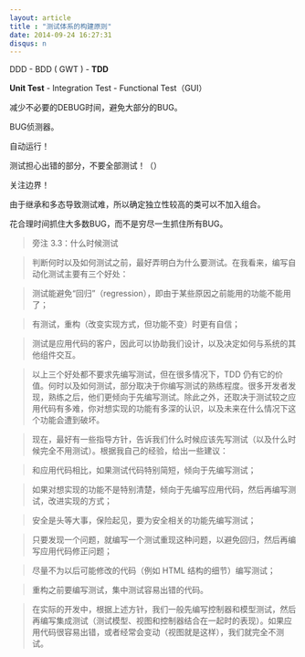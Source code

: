 ```yaml
---
layout: article
title : "测试体系的构建原则"
date: 2014-09-24 16:27:31
disqus: n
---
```


DDD - BDD ( GWT ) - **TDD**

**Unit Test** - Integration Test - Functional Test（GUI）

减少不必要的DEBUG时间，避免大部分的BUG。

BUG侦测器。

自动运行！

测试担心出错的部分，不要全部测试！（）

关注边界！

由于继承和多态导致测试难，所以确定独立性较高的类可以不加入组合。

花合理时间抓住大多数BUG，而不是穷尽一生抓住所有BUG。

>旁注 3.3：什么时候测试

>判断何时以及如何测试之前，最好弄明白为什么要测试。在我看来，编写自动化测试主要有三个好处：

>测试能避免“回归”（regression），即由于某些原因之前能用的功能不能用了；

>有测试，重构（改变实现方式，但功能不变）时更有自信；

>测试是应用代码的客户，因此可以协助我们设计，以及决定如何与系统的其他组件交互。

>以上三个好处都不要求先编写测试，但在很多情况下，TDD 仍有它的价值。何时以及如何测试，部分取决于你编写测试的熟练程度。很多开发者发现，熟练之后，他们更倾向于先编写测试。除此之外，还取决于测试较之应用代码有多难，你对想实现的功能有多深的认识，以及未来在什么情况下这个功能会遭到破坏。

>现在，最好有一些指导方针，告诉我们什么时候应该先写测试（以及什么时候完全不用测试）。根据我自己的经验，给出一些建议：

>和应用代码相比，如果测试代码特别简短，倾向于先编写测试；

>如果对想实现的功能不是特别清楚，倾向于先编写应用代码，然后再编写测试，改进实现的方式；

>安全是头等大事，保险起见，要为安全相关的功能先编写测试；

>只要发现一个问题，就编写一个测试重现这种问题，以避免回归，然后再编写应用代码修正问题；

>尽量不为以后可能修改的代码（例如 HTML 结构的细节）编写测试；

>重构之前要编写测试，集中测试容易出错的代码。

>在实际的开发中，根据上述方针，我们一般先编写控制器和模型测试，然后再编写集成测试（测试模型、视图和控制器结合在一起时的表现）。如果应用代码很容易出错，或者经常会变动（视图就是这样），我们就完全不测试。
